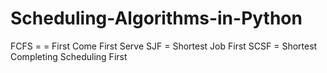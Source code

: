 # Scheduling-Algorithms-in-Python
FCFS = = First Come First Serve
SJF = Shortest Job First
SCSF = Shortest Completing Scheduling First
